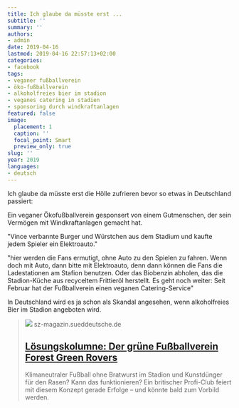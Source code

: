 ```yaml
---
title: Ich glaube da müsste erst ...
subtitle: ''
summary: ''
authors:
- admin
date: 2019-04-16
lastmod: 2019-04-16 22:57:13+02:00
categories:
- facebook
tags:
- veganer fußballverein
- öko-fußballverein
- alkoholfreies bier im stadion
- veganes catering in stadien
- sponsoring durch windkraftanlagen
featured: false
image:
  placement: 1
  caption: ''
  focal_point: Smart
  preview_only: true
slug: ''
year: 2019
languages:
- deutsch
---
```


Ich glaube da müsste erst die Hölle zufrieren bevor so etwas in Deutschland passiert:

Ein veganer Ökofußballverein gesponsert von einem Gutmenschen, der sein Vermögen mit Windkraftanlagen gemacht hat. 

"Vince verbannte Burger und Würstchen aus dem Stadium und kaufte jedem Spieler ein Elektroauto."

"hier werden die Fans ermutigt, ohne Auto zu den Spielen zu fahren. Wenn doch mit Auto, dann bitte mit Elektroauto, denn dann können die Fans die Ladestationen am Stafion benutzen. Oder das Biobenzin abholen, das die Stadion-Küche aus recyceltem Frittieröl herstellt. Es geht noch weiter: Seit Februar hat der Fußballverein einen veganen Catering-Service"

In Deutschland wird es ja schon als Skandal angesehen, wenn  alkoholfreies Bier im Stadion angeboten wird.
> [![](https://szm-media.sueddeutsche.de/image/szm/6b95369012f247cbf8a5363037af59df/t0l0w2239h1259/1280/image.jpeg?h=6342901a9f5223e76db532595a384a45&hv=1)](https://sz-magazin.sueddeutsche.de/die-loesung-fuer-alles/forest-green-rovers-fussball-nachhaltigkeit-gruen-oeko-bio-vegan-sport-ernaehrung-umwelt-87124)
> sz-magazin.sueddeutsche.de
> ## [Lösungskolumne: Der grüne Fußballverein Forest Green Rovers](https://sz-magazin.sueddeutsche.de/die-loesung-fuer-alles/forest-green-rovers-fussball-nachhaltigkeit-gruen-oeko-bio-vegan-sport-ernaehrung-umwelt-87124)
>
>Klimaneutraler Fußball ohne Bratwurst im Stadion und Kunstdünger für den Rasen? Kann das funktionieren? Ein britischer Profi-Club feiert mit diesem Konzept gerade Erfolge – und könnte bald zum Vorbild werden.